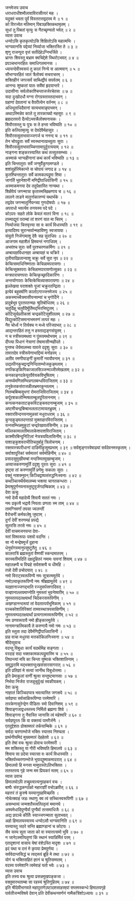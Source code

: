 जनमेजय उवाच  
धराधराधीशमौलावाविरासीत्परं महः ।  
यदुक्तं भवता पूर्वं विस्तरात्तद्वदस्व मे ॥ १ ॥  
को विरज्येत मतिमान् पिबञ्छक्तिकथामृतम् ।  
सुधां तु पिबतां मृत्युः स नैतच्छृण्वतो भवेत् ॥ २ ॥  
व्यास उवाच  
धन्योऽसि कृतकृत्योऽसि शिक्षितोऽसि महात्मभिः ।  
भाग्यवानसि यद्देव्यां निर्व्याजा भक्तिरस्ति ते ॥ ३ ॥  
शृणु राजन्पुरा वृत्तं सतीदेहेऽग्निभर्जिते ।  
भ्रान्तः शिवस्तु बभ्राम क्वचिद्देशे स्थिरोऽभवत् ॥ ४ ॥  
प्रपञ्चभानरहितः समाधिगतमानसः ।  
ध्यायन्देवीस्वरूपं तु कालं निन्ये स आत्मवान् ॥ ५ ॥  
सौभाग्यरहितं जातं त्रैलोक्यं सचराचरम् ।  
शक्तिहीनं जगत्सर्वं साब्धिद्वीपं सपर्वतम् ॥ ६ ॥  
आनन्दः शुष्कतां यातः सर्वेषां हृदयान्तरे ।  
उदासीनाः सर्वलोकाश्चिन्ताजर्जरचेतसः ॥ ७ ॥  
सदा दुःखोदधौ मग्ना रोगग्रस्तास्तदाभवन् ।  
ग्रहाणां देवतानां च वैपरीत्येन वर्तनम् ॥ ८ ॥  
अधिभूताधिदैवानां सत्यभावान्नृपाभवन् ।  
अथाऽस्मिन्नेव काले तु तारकाख्यो महसुरः ॥ ९ ॥  
ब्रह्मदत्तवरो दैत्योऽभवत्त्रैलोक्यनायकः ।  
शिवौरसस्तु यः पुत्रः स ते हन्ता भविष्यति ॥ १० ॥  
इति कल्पितमृत्युः स देवदेवैर्महासुरः ।  
शिवौरससुताभावाज्जगर्ज च ननन्द च ॥ ११ ॥  
तेन चोपद्रुताः सर्वे स्वस्थानात्प्रच्युताः सुराः ।  
शिवौरससुताभावाच्चिन्तामापुर्दुरत्ययाम् ॥ १२ ॥  
नाङ्गना शङ्करस्यास्ति कथं तत्सुतसम्भवः ।  
अस्माकं भाग्यहीनानां कथं कार्यं भविष्यति ॥ १३ ॥  
इति चिन्तातुराः सर्वे जग्मुर्वैकुण्ठमण्डले ।  
शशंसुर्हरिमेकान्ते स चोपायं जगाद ह ॥ १४ ॥  
कुतश्चिन्तातुराः सर्वे कामकल्पद्रुमा शिवा ।  
जागर्ति भूवनेशानी मणिद्वीपाधिवासिनी ॥ १५ ॥  
अस्माकमनया देव तदुपेक्षास्ति नान्यथा ।  
शिक्षैवेयं जगन्मात्रा कृतास्मच्छिक्षणाय च ॥ १६ ॥  
लालने ताडने मातुर्नाकारुण्यं यथार्भके ।  
तद्वदेव जगन्मातुर्नियन्त्र्या गुणदोषयोः ॥ १७ ॥  
अपराधो भवत्येव तनयस्य पदे पदे ।  
कोऽपरः सहते लोके केवलं मातरं विना ॥ १८ ॥  
तस्माद्यूयं पराम्बां तां शरणं यात मा चिरम् ।  
निर्व्याजया चित्तवृत्त्या सा वः कार्यं विधास्यति ॥ १९ ॥  
इत्यादिश्य सुरान्सर्वान्महाविष्णुः स्वजायया ।  
संयुतो निर्जगामाशु देवैः सह सुराधिपः ॥ २० ॥  
आजगाम महाशैलं हिमवन्तं नगाधिपम् ।  
अभवंश्च सुराः सर्वे पुरश्चरणकर्मिणः ॥ २१ ॥  
अम्बायज्ञविधानज्ञा अम्बायज्ञं च चक्रिरे ।  
तृतीयादिव्रतान्याशु चक्रुः सर्वे सुरा नृप ॥ २२ ॥  
केचित्समाधिनिष्णाताः केचिन्नामपरायणाः ।  
केचित्सूक्तपराः केचिन्नामपारायणोत्सुकाः ॥ २३ ॥  
मन्त्रपारायणपराः केचित्कृच्छ्रादिकारिणः ।  
अन्तर्यागपराः केचित्केचिन्न्यासपरायणाः ॥ २४ ॥  
हृल्लेखया पराशक्तेः पूजां चक्रुरतन्द्रिताः ।  
इत्येवं बहुवर्षाणि कालोऽगाज्जनमेजय ॥ २५ ॥  
अकस्माच्चैत्रमासीयनवम्यां च भृगोर्दिने ।  
प्रादुर्बभूव पुरतस्तन्महः श्रुतिबोधितम् ॥ २६ ॥  
चतुर्दिक्षु चतुर्वेदैर्मूर्तिमद्‌भिरभिष्टुतम् ।  
कोटिसूर्यप्रतीकाशं चन्द्रकोटिसुशीतलम् ॥ २७ ॥  
विद्युत्कोटिसमानाभमरुणं तत्परं महः ।  
नैव चोर्ध्वं न तिर्यक्च न मध्ये परिजग्रभत् ॥ २८ ॥  
आद्यन्तरहितं तत्तु न हस्ताद्यङ्गसंयुतम् ।  
न च स्त्रीरूपमथवा न पुंरूपमथोभयम् ॥ २९ ॥  
दीप्त्या पिधानं नेत्राणां तेषामासीन्महीपते ।  
पुनश्च धैर्यमालम्ब्य यावत्ते ददृशुः सुराः ॥ ३० ॥  
तावत्तदेव स्त्रीरूपेणाभाद्दिव्यं मनोहरम् ।  
अतीव रमणीयाङ्गीं कुमारीं नवयौवनाम् ॥ ३१ ॥  
उद्यत्पीनकुचद्वन्द्वनिन्दिताम्भोजकुड्मलाम् ।  
रणत्किङ्‌किणिकाजालसिञ्जन्मञ्जीरमेखलाम् ॥ ३२ ॥  
कनकाङ्गदकेयूरग्रैवेयकविभूषिताम् ।  
अनर्घ्यमणिसम्भिन्नगलबन्धविराजिताम् ॥ ३३ ॥  
तनुकेतकसंराजन्नीलभ्रमरकुन्तलाम् ।  
नितम्बबिम्बसुभगां रोमराजिविराजिताम् ॥ ३४ ॥  
कर्पूरशकलोन्मिश्रताम्बूलपूरिताननाम् ।  
कनत्कनकताटङ्कविटङ्कवदनाम्बुजाम् ॥ ३५ ॥  
अष्टमीचन्द्रबिम्बाभललाटामायतभ्रुवम् ।  
रक्तारविन्दनयनामुन्नसां मधुराधराम् ॥ ३६ ॥  
कुन्दकुड्मलदन्ताग्रां मुक्ताहारविराजिताम् ।  
रत्नसम्भिन्नमुकुटां चन्द्ररेखावतंसिनीम् ॥ ३७ ॥  
मल्लिकामालतीमालाकेशपाशविराजिताम् ।  
काश्मीरबिन्दुनिटिलां नेत्रत्रयविलासिनीम् ॥ ३८ ॥  
पाशाङ्कुशवराभीतिचतुर्बाहुं त्रिलोचनाम् ।  
रक्तवस्त्रपरीधानां दाडिमीकुसुमप्रभाम् ॥ ३९ ॥
सर्वशृङ्गारवेषाढ्यां सर्वदेवनमस्कृताम् ।  
सर्वाशापूरिकां सर्वमातरं सर्वमोहिनीम् ॥ ४० ॥  
प्रसादसुमुखीमम्बां मन्दस्मितमुखाम्बुजाम् ।  
अव्याजकरुणामूर्तिं ददृशुः पुरतः सुराः ॥ ४१ ॥  
दृष्ट्वा तां करुणामुर्तिं प्रणेमुः सकलाः सुराः ।  
वक्तुं नाशक्नुवन् किञ्चिद्वाष्पसंरुद्धनिःस्वनाः ॥ ४२ ॥  
कथञ्चित्स्थैर्यमालम्ब्य भक्त्या चानतकन्धराः ।  
प्रेमाश्रुपूर्णनयनास्तुष्टुवुर्जगदम्बिकाम् ॥ ४३ ॥  
देवा ऊचुः  
नमो देव्यै महादेव्यै शिवायै सततं नमः ।  
नमः प्रकृत्यै भद्रायै नियताः प्रणताः स्म ताम् ॥ ४४ ॥  
तामग्निवर्णां तपसा ज्वलन्तीं  
     वैरोचनीं कर्मफलेषु जुष्टाम् ।  
दुर्गां देवीं शरणमहं प्रपद्ये  
     सुतरसि तरसे नमः ॥ ४५ ॥  
देवीं वाचमजनयन्त देवा-  
     स्तां विश्वरूपाः पशवो वदन्ति ।  
सा नो मन्द्रेषमूर्जं दुहाना  
     धेनुर्वागस्मानुपसुष्टुतैतु ॥ ४६ ॥  
कालरात्रिं ब्रह्मस्तुतां वैष्णवीं स्कन्दमातरम् ।  
सरस्वतीमदितिं दक्षदुहितरं नमामः पावनां शिवाम् ॥ ४७ ॥  
महालक्ष्म्यै च विद्महे सर्वशक्त्यै च धीमहि ।  
तन्नो देवी प्रचोदयात् ॥ ४८ ॥  
नमो विराट्स्वरूपिण्यै नमः सूत्रात्ममूर्तये ।  
नमोऽव्याकृतरूपिण्यै नमः श्रीब्रह्ममूर्तये ॥ ४९ ॥  
यदज्ञानाज्जगद्‌भाति रज्जुसर्पस्रगादिवत् ।  
यज्ज्ञानाल्लयमाप्नोति नुमस्तां भुवनेश्वरीम् ॥ ५० ॥  
नुमस्तत्पदलक्ष्यार्थां चिदेकरसरूपिणीम् ।  
अखण्डानन्दरूपां तां वेदतात्पर्यभूमिकाम् ॥ ५१ ॥  
पञ्चकोशातिरिक्तां तामवस्थात्रयसाक्षिणीम् ।  
नुमस्त्वम्पदलक्ष्यार्थां प्रत्यगात्मस्वरूपिणीम् ॥ ५२ ॥  
नमः प्रणवरूपायै नमो ह्रीङ्कारमूर्तये ।  
नानामन्त्रात्मिकायै ते करुणायै नमो नमः ॥ ५३ ॥  
इति स्तुता तदा देवैर्मणिद्वीपाधिवासिनी ।  
प्राह वाचा मधुरया मत्तकोकिलनिःस्वना ॥ ५४ ॥  
श्रीदेव्युवाच  
वदन्तु विबुधाः कार्यं यदर्थमिह सङ्गताः ।  
वरदाहं सदा भक्तकामकल्पद्रुमास्मि च ॥ ५५ ॥  
तिष्ठन्त्यां मयि का चिन्ता युष्माकं भक्तिशालिनाम् ।  
समुद्धरामि मद्‌भक्तान्दुःखसंसारसागरात् ॥ ५६ ॥  
इति प्रतिज्ञां मे सत्यां जानीथ विबुधोत्तमाः ।  
इति प्रेमाकुलां वाणीं श्रुत्वा सन्तुष्टमानसाः ॥ ५७ ॥  
निर्भया निर्जरा राजन्नूचुर्दुःखं स्वकीयकम् ।  
देवा ऊचुः  
नाज्ञातं किञ्चिदप्यत्र भवत्यास्ति जगत्त्रये ॥ ५८ ॥  
सर्वज्ञया सर्वसाक्षिरूपिण्या परमेश्वरि ।  
तारकेणासुरेन्द्रेण पीडिताः स्मो दिवानिशम् ॥ ५९ ॥  
शिवाङ्गजाद्वधस्तस्य निर्मितो ब्रह्मणा शिवे ।  
शिवाङ्गना तु नैवास्ति जानासि त्वं महेश्वरि ॥ ६० ॥  
सर्वज्ञपुरतः किं वा वक्तव्यं पामरैर्जनैः ।  
एतदुद्देशतः प्रोक्तमपरं तर्कयाम्बिके ॥ ६१ ॥  
सर्वदा चरणाम्भोजे भक्तिः स्यात्तव निश्चला ।  
प्रार्थनीयमिदं मुख्यमपरं देहहेतवे ॥ ६२ ॥  
इति तेषां वचः श्रुत्वा प्रोवाच परमेश्वरी ।  
मम शक्तिस्तु या गौरी भविष्यति हिमालये ॥ ६३ ॥  
शिवाय सा प्रदेया स्यात्सा वः कार्यं विधास्यति ।  
भक्तिर्यच्चरणाम्भोजे भूयाद्युष्माकमादरात् ॥ ६४ ॥  
हिमालयो हि मनसा मामुपास्तेऽतिभक्तितः ।  
ततस्तस्य गृहे जन्म मम प्रियकरं मतम् ॥ ६५ ॥  
व्यास उवाच  
हिमालयोऽपि तच्छ्रुत्वात्यनुग्रहकरं वचः ।  
बाष्पैः संरुद्धकण्ठाक्षो महाराज्ञीं वचोऽब्रवीत् ॥ ६६ ॥  
महत्तरं तं कुरुषे यस्यानुग्रहमिच्छसि ।  
नोचेत्क्वाहं जडः स्थाणुः क्व त्वं सच्चित्स्वरूपिणी ॥ ६७ ॥  
असम्भाव्यं जन्मशतैस्त्वत्पितृत्वं ममानघे ।  
अश्वमेधादिपुण्यैर्वा पुण्यैर्वा तत्समाधिजैः ॥ ६८ ॥  
अद्य प्रपञ्चे कीर्तिः स्याज्जगन्माता सुताभवत् ।  
अहो हिमालयस्यास्य धन्योऽसौ भाग्यवानिति ॥ ६९ ॥  
यस्यास्तु जठरे सन्ति ब्रह्माण्डानां च कोटयः ।  
सैव यस्य सुता जाता को वा स्यात्तत्समो भुवि ॥ ७० ॥  
न जानेऽस्मत्पितॄणां किं स्थानं स्यान्निर्मितं परम् ।  
एतादृशानां वासाय येषां वंशेऽस्ति मादृशः ॥ ७१ ॥  
इदं यथा च दत्तं मे कृपया प्रेमपूर्णया ।  
सर्ववेदान्तसिद्धं च त्वद्‌रूपं ब्रूहि मे तथा ॥ ७२ ॥  
योगं च भक्तिसहितं ज्ञानं च श्रुतिसम्मतम् ।  
वदस्व परमेशानि त्वमेवाहं यतो भवेः ॥ ७३ ॥  
व्यास उवाच  
इति तस्य वचः श्रुत्वा प्रसन्नमुखपङ्कजा ।  
वक्तुमारभताम्बा सा रहस्यं श्रुतिगूहितम् ॥ ७४ ॥  
इति श्रीदेवीभागवते महापुराणेऽष्टादशसाहस्र्यां सप्तमस्कन्धे हिमालयगृहे  
पार्वतीजन्मविषये देवान् प्रति देवीकथनवर्णनं नामैकत्रिंशोऽध्यायः ॥ ३१ ॥
